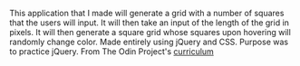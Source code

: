 This application that I made will generate a grid with a number of squares that the users will input. 
It will then take an input of the length of the grid in pixels. It will then generate a square grid whose squares upon hovering will randomly change color. 
Made entirely using jQuery and CSS. Purpose was to practice jQuery.
From The Odin Project's [curriculum](http://www.theodinproject.com/web-development-101/html-css)


